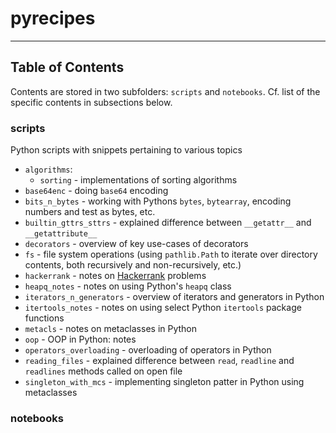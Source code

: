 # pyrecipes


----
## Table of Contents

Contents are stored in two subfolders: `scripts` and `notebooks`. 
Cf. list of the specific contents in subsections below.

### scripts 
Python scripts with snippets pertaining to various topics 
* `algorithms`:
   * `sorting` - implementations of sorting algorithms
* `base64enc` - doing `base64` encoding 
* `bits_n_bytes` - working with Pythons `bytes`, `bytearray`, encoding numbers and test as bytes, etc.
* `builtin_gttrs_sttrs` - explained difference between `__getattr__` and `__getattribute__`
* `decorators` - overview of key use-cases of decorators
* `fs` - file system operations (using `pathlib.Path` to iterate over directory contents, both recursively and non-recursively, etc.)
* `hackerrank` - notes on [Hackerrank](http://hackerrank.com/) problems
* `heapq_notes` - notes on using Python's `heapq` class
* `iterators_n_generators` - overview of iterators and generators in Python
* `itertools_notes` - notes on using select Python `itertools` package functions
* `metacls` - notes on metaclasses in Python
* `oop` - OOP in Python: notes
* `operators_overloading` - overloading of operators in Python
* `reading_files` - explained difference between `read`, `readline` and `readlines` methods called on open file
* `singleton_with_mcs` - implementing singleton patter in Python using metaclasses
  

### notebooks 
 